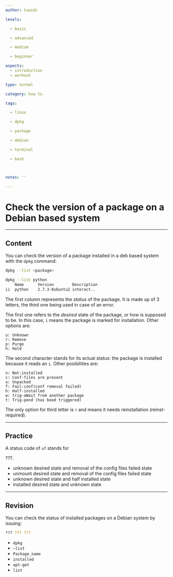 ```yaml
---
author: tuwidc

levels:

  - basic

  - advanced

  - medium

  - beginner

aspects:
  - introduction
  - workout

type: normal

category: how to

tags:

  - linux

  - dpkg

  - package

  - debian

  - terminal

  - bash



notes: ''

---
```


# Check the version of a package on a Debian based system

---
## Content

You can check the version of a package installed in a deb based system with the `dpkg` command:

```bash
dpkg --list <package>
```

```bash
dpkg --list python
    Name      Version        Description
ii  python    2.7.3-0ubuntu2 interact..
```
The first column represents the *status* of the package. It is made up of 3 letters, the third one being used in case of an error.

The first one refers to the *desired* state of the package, or how is supposed to be. In this case, `i` means the package is marked for installation. Other options are:
```
u: Unknown
r: Remove
p: Purge
h: Hold
```

The second character stands for its actual status: the package is installed because it reads an `i`. Other posibilities are:
```
n: Not-installed
c: Conf-files are present
u: Unpacked
f: Fail-conf(conf removal failed)
h: Half-installed
w: trig-aWait from another package
t: Trig-pend (has beed triggered)
```
The only option for third letter is `r` and means it needs reinstallation (reinst-required).

---
## Practice

A status code of `uf` stands for 

???.

* unknown desired state and removal of the config files failed state
* unmount desired state and removal of the config files failed state
* unknown desired state and half installed state
* installed desired state and unknown state

---
## Revision

You can check the status of installed packages on a Debian system by issuing:
```bash
??? ??? ???
```

* `dpkg`
* `—list`
* `Package_name`
* `installed`
* `apt-get`
* `list`

 
